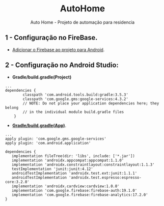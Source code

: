 <p align="center">
  <h1 align="center">AutoHome</h1>
  <p align="center">Auto Home - Projeto de automação para residencia</p>
</p>

## 1 - Configuração no FireBase. 

- [Adicionar o Firebase ao projeto para Android](https://firebase.google.com/docs/android/setup?hl=pt-br).

## 2 - Configuração no Android Studio: 

- **Gradle/build.gradle(Project)** 
```
...
dependencies {
        classpath 'com.android.tools.build:gradle:3.5.3'
        classpath 'com.google.gms:google-services:4.3.2'
        // NOTE: Do not place your application dependencies here; they belong
        // in the individual module build.gradle files
    }
 ```

 - [**Gradle/build.gradle(App)**](app/build.gradle).

 ```
 ...
apply plugin: 'com.google.gms.google-services'
apply plugin: 'com.android.application'

dependencies {
    implementation fileTree(dir: 'libs', include: ['*.jar'])
    implementation 'androidx.appcompat:appcompat:1.1.0'
    implementation 'androidx.constraintlayout:constraintlayout:1.1.3'
    testImplementation 'junit:junit:4.12'
    androidTestImplementation 'androidx.test.ext:junit:1.1.1'
    androidTestImplementation 'androidx.test.espresso:espresso-core:3.2.0'
    implementation 'androidx.cardview:cardview:1.0.0'
    implementation 'com.google.firebase:firebase-auth:19.1.0'
    implementation 'com.google.firebase:firebase-analytics:17.2.0'
}
```